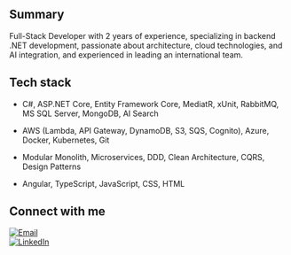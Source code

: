 ## Summary

Full-Stack Developer with 2 years of experience, specializing in backend .NET development, passionate about architecture, cloud technologies, and AI integration, and experienced in leading an international team.

## Tech stack

- C#, ASP.NET Core, Entity Framework Core, MediatR, xUnit, RabbitMQ, MS SQL Server, MongoDB, AI Search

- AWS (Lambda, API Gateway, DynamoDB, S3, SQS, Cognito), Azure, Docker, Kubernetes, Git

- Modular Monolith, Microservices, DDD, Clean Architecture, CQRS, Design Patterns

- Angular, TypeScript, JavaScript, CSS, HTML

## Connect with me

[![Email](https://img.shields.io/badge/Email-holdim.pro@gmail.com-D14836?style=flat&logoColor=white)](mailto:holdim.pro@gmail.com)  
[![LinkedIn](https://img.shields.io/badge/LinkedIn-DmytroHoliaka-0077B5?style=flat&logo=linkedin&logoColor=white)](https://www.linkedin.com/in/dmytroholiaka/)
